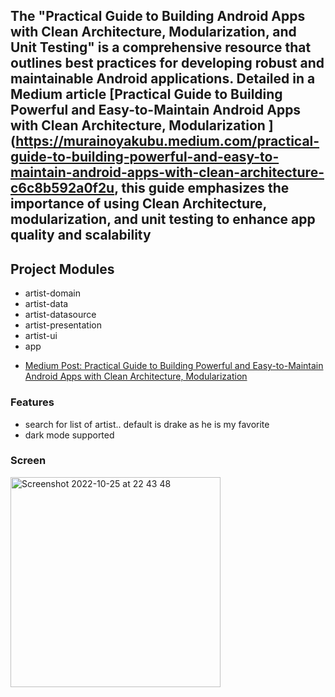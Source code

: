 ## The "Practical Guide to Building Android Apps with Clean Architecture, Modularization, and Unit Testing" is a comprehensive resource that outlines best practices for developing robust and maintainable Android applications. Detailed in a Medium article [Practical Guide to Building Powerful and Easy-to-Maintain Android Apps with Clean Architecture, Modularization ](https://murainoyakubu.medium.com/practical-guide-to-building-powerful-and-easy-to-maintain-android-apps-with-clean-architecture-c6c8b592a0f2u, this guide emphasizes the importance of using Clean Architecture, modularization, and unit testing to enhance app quality and scalability



## Project Modules
* artist-domain
* artist-data
* artist-datasource
* artist-presentation
* artist-ui
* app



- [Medium Post: Practical Guide to Building Powerful and Easy-to-Maintain Android Apps with Clean Architecture, Modularization ](https://murainoyakubu.medium.com/practical-guide-to-building-powerful-and-easy-to-maintain-android-apps-with-clean-architecture-c6c8b592a0f2)



### Features
- search for list of artist.. default is drake as he is my favorite
- dark mode supported


### Screen

<img width="336" alt="Screenshot 2022-10-25 at 22 43 48" src="https://user-images.githubusercontent.com/26343440/197887992-51323194-0dcb-48e6-ae93-e570633aa807.png">


